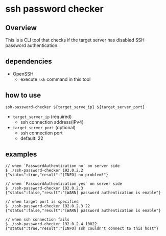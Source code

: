 # ssh password checker
## Overview
This is a CLI tool that checks if the target server has disabled SSH password authentication.

## dependencies
- OpenSSH
  - execute `ssh` command in this tool

## how to use
```
ssh-password-checker ${target_serve_ip} ${target_server_port}
```
- `target_server_ip` (required)
  - ssh connection address(IPv4)
- `target_server_port` (optional)
  - ssh connection port
  - default: 22

## examples
```
// when `PasswordAuthentication no` on server side
$ ./ssh-password-checker 192.0.2.2
{"status":true,"result":"[INFO] no problem!"}

// when `PasswordAuthentication yes` on server side
$ ./ssh-password-checker 192.0.2.3
{"status":false,"result":"[WARN] password authentication is enable"}

// when target port is specified
$ ./ssh-password-checker 192.0.2.3 22
{"status":false,"result":"[WARN] password authentication is enable"}

// when ssh connection fails
$ ./ssh-password-checker 192.0.2.4 10022
{"status":true,"result":"[INFO] ssh couldn't connect to this host"}
```

